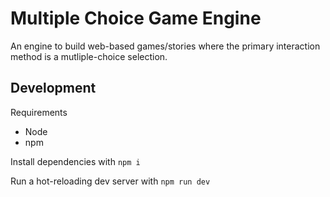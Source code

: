 
# Multiple Choice Game Engine

An engine to build web-based games/stories where the primary interaction method is a mutliple-choice selection.

## Development

Requirements
- Node
- npm

Install dependencies with `npm i`

Run a hot-reloading dev server with `npm run dev`
